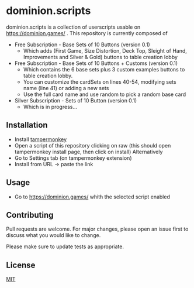 # dominion.scripts

dominion.scripts is a collection of userscripts usable on https://dominion.games/ .
This repository is currently composed of
- Free Subscription - Base Sets of 10 Buttons (version 0.1)
  - Which adds (First Game, Size Distortion, Deck Top, Sleight of Hand, Improvements and Silver & Gold) buttons to table creation lobby
- Free Subscription - Base Sets of 10 Buttons + Customs (version 0.1)
  - Which contains the 6 base sets plus 3 custom examples buttons to table creation lobby.
  - You can customize the cardSets on lines 40-54, modifying sets name (line 41) or adding a new sets
  - Use the full card name and use random to pick a random base card
- Silver Subscription - Sets of 10 Button (version 0.1)
  - Which is in progress...


## Installation
- Install [tampermonkey](https://www.tampermonkey.net/)
- Open a script of this repository clicking on raw (this should open tampermonkey install page, then click on install)
Alternatively
- Go to Settings tab (on tampermonkey extension)
- Install from URL -> paste the link


## Usage

- Go to https://dominion.games/ whith the selected script enabled

## Contributing
Pull requests are welcome. For major changes, please open an issue first to discuss what you would like to change.

Please make sure to update tests as appropriate.

## License
[MIT](https://choosealicense.com/licenses/mit/)
